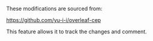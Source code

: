 These modifications are sourced from:

https://github.com/yu-i-i/overleaf-cep

This feature allows it to track the changes and comment.

